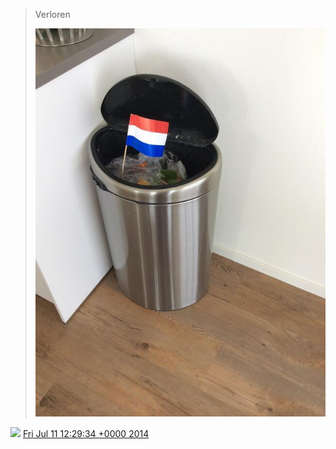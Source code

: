 > Verloren 
> 
> ![](../../media/487574418605232130-BsQ2WYBIEAAMC_1.jpg)

<img src="../../media/tweet.ico" width="12" /> [Fri Jul 11 12:29:34 +0000 2014](https://twitter.com/DromerDenker/status/487574418605232130)